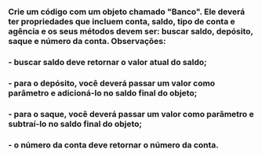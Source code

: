 ### Crie um código com um objeto chamado "Banco". Ele deverá ter propriedades que incluem conta, saldo, tipo de conta e agência e os seus métodos devem ser: buscar saldo, depósito, saque e número da conta. Observações: 
### - buscar saldo deve retornar o valor atual do saldo; 
### - para o depósito, você deverá passar um valor como parâmetro e adicioná-lo no saldo final do objeto; 
### - para o saque, você deverá passar um valor como parâmetro e subtraí-lo no saldo final do objeto; 
### - o número da conta deve retornar o número da conta. 